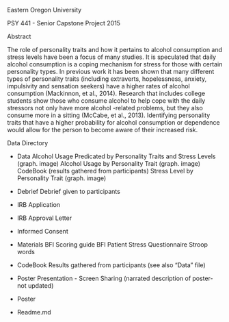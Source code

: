 Eastern Oregon University

PSY 441 - Senior Capstone Project 2015

Abstract

The role of personality traits and how it pertains to alcohol consumption and stress levels have been a 
focus of many studies. It is speculated that daily alcohol consumption is a coping mechanism for stress 
for those with certain personality types. In previous work it has been shown that many different types 
of personality traits (including extraverts, hopelessness, anxiety, impulsivity and sensation seekers)
have a higher rates of alcohol consumption (Mackinnon, et al., 2014). Research that includes college
students show those who consume alcohol to help cope with the daily stressors not only have more alcohol
-related problems, but they also consume more in a sitting (McCabe, et al., 2013). Identifying personality
traits that have a higher probability for alcohol consumption or dependence would allow for the person to 
become aware of their increased risk. 

Data Directory

-	Data
	Alcohol Usage Predicated by Personality Traits and Stress Levels (graph. image)
	Alcohol Usage by Personality Trait (graph. image)
	CodeBook (results gathered from participants)
	Stress Level by Personality Trait (graph. image)
	
-	Debrief
	Debrief given to participants

-	IRB Application 

-	IRB Approval Letter

-	Informed Consent 

-	Materials
	BFI Scoring guide
	BFI
	Patient Stress Questionnaire 
	Stroop words

-	CodeBook
	Results gathered from participants (see also “Data” file)

-	Poster Presentation - Screen Sharing (narrated description of poster- not updated)

-	Poster 

-	Readme.md
